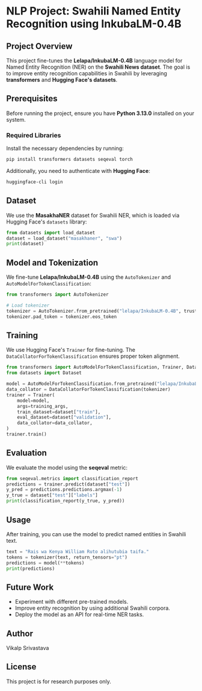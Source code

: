 # NLP Project: Swahili Named Entity Recognition using InkubaLM-0.4B

## Project Overview
This project fine-tunes the **Lelapa/InkubaLM-0.4B** language model for Named Entity Recognition (NER) on the **Swahili News dataset**. The goal is to improve entity recognition capabilities in Swahili by leveraging **transformers** and **Hugging Face's datasets**.

## Prerequisites
Before running the project, ensure you have **Python 3.13.0** installed on your system.

### Required Libraries
Install the necessary dependencies by running:
```bash
pip install transformers datasets seqeval torch
```

Additionally, you need to authenticate with **Hugging Face**:
```bash
huggingface-cli login
```

## Dataset
We use the **MasakhaNER** dataset for Swahili NER, which is loaded via Hugging Face's `datasets` library:
```python
from datasets import load_dataset
dataset = load_dataset("masakhaner", "swa")
print(dataset)
```

## Model and Tokenization
We fine-tune **Lelapa/InkubaLM-0.4B** using the `AutoTokenizer` and `AutoModelForTokenClassification`:
```python
from transformers import AutoTokenizer

# Load tokenizer
tokenizer = AutoTokenizer.from_pretrained("lelapa/InkubaLM-0.4B", trust_remote_code=True)
tokenizer.pad_token = tokenizer.eos_token
```

## Training
We use Hugging Face's `Trainer` for fine-tuning. The `DataCollatorForTokenClassification` ensures proper token alignment.
```python
from transformers import AutoModelForTokenClassification, Trainer, DataCollatorForTokenClassification
from datasets import Dataset

model = AutoModelForTokenClassification.from_pretrained("lelapa/InkubaLM-0.4B", num_labels=NUM_LABELS)
data_collator = DataCollatorForTokenClassification(tokenizer)
trainer = Trainer(
    model=model,
    args=training_args,
    train_dataset=dataset["train"],
    eval_dataset=dataset["validation"],
    data_collator=data_collator,
)
trainer.train()
```

## Evaluation
We evaluate the model using the **seqeval** metric:
```python
from seqeval.metrics import classification_report
predictions = trainer.predict(dataset["test"])
y_pred = predictions.predictions.argmax(-1)
y_true = dataset["test"]["labels"]
print(classification_report(y_true, y_pred))
```

## Usage
After training, you can use the model to predict named entities in Swahili text.
```python
text = "Rais wa Kenya William Ruto alihutubia taifa."
tokens = tokenizer(text, return_tensors="pt")
predictions = model(**tokens)
print(predictions)
```

## Future Work
- Experiment with different pre-trained models.
- Improve entity recognition by using additional Swahili corpora.
- Deploy the model as an API for real-time NER tasks.

## Author
Vikalp Srivastava

## License
This project is for research purposes only.

